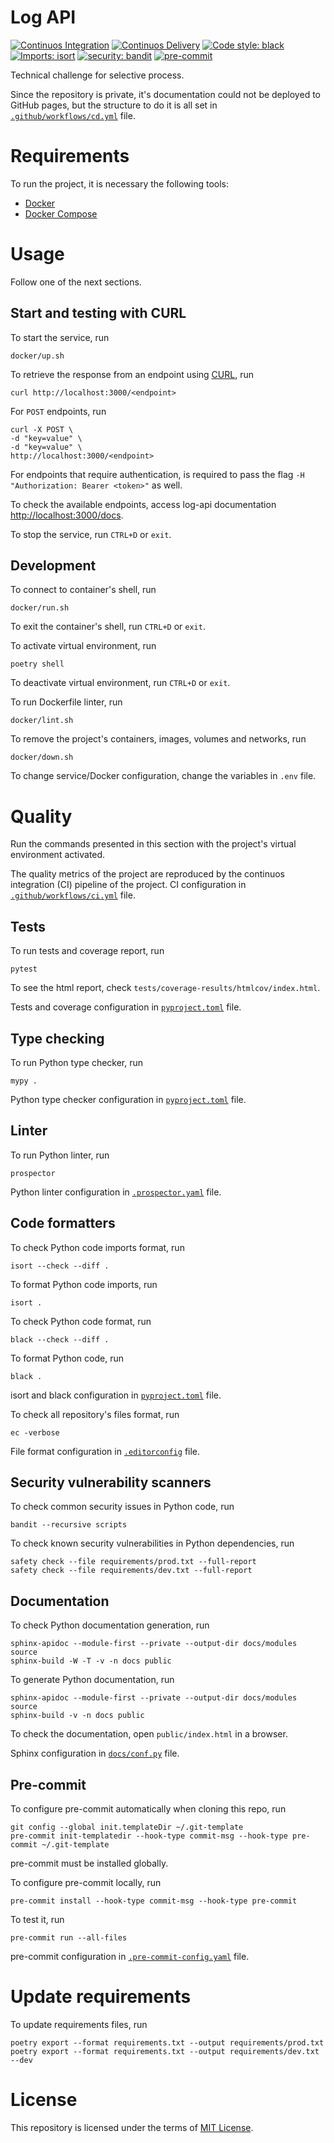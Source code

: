 # Log API

[![Continuos Integration](https://github.com/mateusoliveira43/log-api/actions/workflows/ci.yml/badge.svg)](https://github.com/mateusoliveira43/log-api/actions)
[![Continuos Delivery](https://github.com/mateusoliveira43/log-api/actions/workflows/cd.yml/badge.svg)](https://github.com/mateusoliveira43/log-api/actions)
[![Code style: black](https://img.shields.io/badge/code%20style-black-000000.svg)](https://github.com/psf/black)
[![Imports: isort](https://img.shields.io/badge/%20imports-isort-%231674b1?style=flat&labelColor=ef8336)](https://pycqa.github.io/isort/)
[![security: bandit](https://img.shields.io/badge/security-bandit-yellow.svg)](https://github.com/PyCQA/bandit)
[![pre-commit](https://img.shields.io/badge/pre--commit-enabled-brightgreen?logo=pre-commit&logoColor=white)](https://github.com/pre-commit/pre-commit)

Technical challenge for selective process.

Since the repository is private, it's documentation could not be deployed to GitHub pages, but the structure to do it is all set in [`.github/workflows/cd.yml`](.github/workflows/cd.yml) file.

# Requirements

To run the project, it is necessary the following tools:

- [Docker](https://docs.docker.com/get-docker/)
- [Docker Compose](https://docs.docker.com/compose/install/)

# Usage

Follow one of the next sections.

## Start and testing with CURL

To start the service, run
```
docker/up.sh
```

To retrieve the response from an endpoint using [CURL](https://curl.se/), run
```
curl http://localhost:3000/<endpoint>
```
For `POST` endpoints, run
```
curl -X POST \
-d "key=value" \
-d "key=value" \
http://localhost:3000/<endpoint>
```
For endpoints that require authentication, is required to pass the flag `-H "Authorization: Bearer <token>"` as well.

To check the available endpoints, access log-api documentation [http://localhost:3000/docs](http://localhost:3000/docs).


To stop the service, run `CTRL+D` or `exit`.

## Development

To connect to container's shell, run
```
docker/run.sh
```

To exit the container's shell, run `CTRL+D` or `exit`.

To activate virtual environment, run
```
poetry shell
```

To deactivate virtual environment, run `CTRL+D` or `exit`.

To run Dockerfile linter, run
```
docker/lint.sh
```

To remove the project's containers, images, volumes and networks, run
```
docker/down.sh
```

To change service/Docker configuration, change the variables in `.env` file.

# Quality

Run the commands presented in this section with the project's virtual environment activated.

The quality metrics of the project are reproduced by the continuos integration (CI) pipeline of the project. CI configuration in [`.github/workflows/ci.yml`](.github/workflows/ci.yml) file.

## Tests

To run tests and coverage report, run
```
pytest
```

To see the html report, check `tests/coverage-results/htmlcov/index.html`.

Tests and coverage configuration in [`pyproject.toml`](pyproject.toml) file.

## Type checking

To run Python type checker, run
```
mypy .
```

Python type checker configuration in [`pyproject.toml`](pyproject.toml) file.

## Linter

To run Python linter, run
```
prospector
```

Python linter configuration in [`.prospector.yaml`](.prospector.yaml) file.

## Code formatters

To check Python code imports format, run
```
isort --check --diff .
```

To format Python code imports, run
```
isort .
```

To check Python code format, run
```
black --check --diff .
```

To format Python code, run
```
black .
```

isort and black configuration in [`pyproject.toml`](pyproject.toml) file.

To check all repository's files format, run
```
ec -verbose
```

File format configuration in [`.editorconfig`](.editorconfig) file.

## Security vulnerability scanners

To check common security issues in Python code, run
```
bandit --recursive scripts
```

To check known security vulnerabilities in Python dependencies, run
```
safety check --file requirements/prod.txt --full-report
safety check --file requirements/dev.txt --full-report
```

## Documentation

To check Python documentation generation, run
```
sphinx-apidoc --module-first --private --output-dir docs/modules source
sphinx-build -W -T -v -n docs public
```

To generate Python documentation, run
```
sphinx-apidoc --module-first --private --output-dir docs/modules source
sphinx-build -v -n docs public
```
To check the documentation, open `public/index.html` in a browser.

Sphinx configuration in [`docs/conf.py`](docs/conf.py) file.

## Pre-commit

To configure pre-commit automatically when cloning this repo, run
```
git config --global init.templateDir ~/.git-template
pre-commit init-templatedir --hook-type commit-msg --hook-type pre-commit ~/.git-template
```
pre-commit must be installed globally.

To configure pre-commit locally, run
```
pre-commit install --hook-type commit-msg --hook-type pre-commit
```

To test it, run
```
pre-commit run --all-files
```

pre-commit configuration in [`.pre-commit-config.yaml`](.pre-commit-config.yaml) file.

# Update requirements

To update requirements files, run
```
poetry export --format requirements.txt --output requirements/prod.txt
poetry export --format requirements.txt --output requirements/dev.txt --dev
```

# License

This repository is licensed under the terms of [MIT License](LICENSE).

